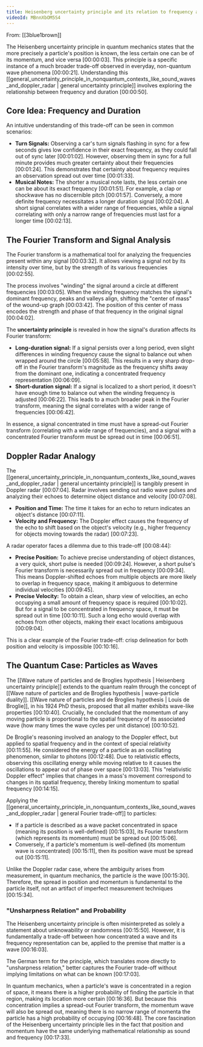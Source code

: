 ```yaml
---
title: Heisenberg uncertainty principle and its relation to frequency and duration
videoId: MBnnXbOM5S4
---
```


From: [[3blue1brown]] <br/> 

The Heisenberg uncertainty principle in quantum mechanics states that the more precisely a particle's position is known, the less certain one can be of its momentum, and vice versa <a class="yt-timestamp" data-t="00:00:03">[00:00:03]</a>. This principle is a specific instance of a much broader trade-off observed in everyday, non-quantum wave phenomena <a class="yt-timestamp" data-t="00:00:21">[00:00:21]</a>. Understanding this [[general_uncertainty_principle_in_nonquantum_contexts_like_sound_waves_and_doppler_radar | general uncertainty principle]] involves exploring the relationship between frequency and duration <a class="yt-timestamp" data-t="00:00:50">[00:00:50]</a>.

## Core Idea: Frequency and Duration

An intuitive understanding of this trade-off can be seen in common scenarios:
*   **Turn Signals:** Observing a car's turn signals flashing in sync for a few seconds gives low confidence in their exact frequency, as they could fall out of sync later <a class="yt-timestamp" data-t="00:01:02">[00:01:02]</a>. However, observing them in sync for a full minute provides much greater certainty about their frequencies <a class="yt-timestamp" data-t="00:01:24">[00:01:24]</a>. This demonstrates that certainty about frequency requires an observation spread out over time <a class="yt-timestamp" data-t="00:01:33">[00:01:33]</a>.
*   **Musical Notes:** The shorter a musical note lasts, the less certain one can be about its exact frequency <a class="yt-timestamp" data-t="00:01:51">[00:01:51]</a>. For example, a clap or shockwave has no discernible pitch <a class="yt-timestamp" data-t="00:01:57">[00:01:57]</a>. Conversely, a more definite frequency necessitates a longer duration signal <a class="yt-timestamp" data-t="00:02:04">[00:02:04]</a>. A short signal correlates with a wider range of frequencies, while a signal correlating with only a narrow range of frequencies must last for a longer time <a class="yt-timestamp" data-t="00:02:13">[00:02:13]</a>.

## The Fourier Transform and Signal Analysis

The Fourier transform is a mathematical tool for analyzing the frequencies present within any signal <a class="yt-timestamp" data-t="00:03:32">[00:03:32]</a>. It allows viewing a signal not by its intensity over time, but by the strength of its various frequencies <a class="yt-timestamp" data-t="00:02:55">[00:02:55]</a>.

The process involves "winding" the signal around a circle at different frequencies <a class="yt-timestamp" data-t="00:03:05">[00:03:05]</a>. When the winding frequency matches the signal's dominant frequency, peaks and valleys align, shifting the "center of mass" of the wound-up graph <a class="yt-timestamp" data-t="00:03:42">[00:03:42]</a>. The position of this center of mass encodes the strength and phase of that frequency in the original signal <a class="yt-timestamp" data-t="00:04:02">[00:04:02]</a>.

The **uncertainty principle** is revealed in how the signal's duration affects its Fourier transform:
*   **Long-duration signal:** If a signal persists over a long period, even slight differences in winding frequency cause the signal to balance out when wrapped around the circle <a class="yt-timestamp" data-t="00:05:58">[00:05:58]</a>. This results in a very sharp drop-off in the Fourier transform's magnitude as the frequency shifts away from the dominant one, indicating a concentrated frequency representation <a class="yt-timestamp" data-t="00:06:09">[00:06:09]</a>.
*   **Short-duration signal:** If a signal is localized to a short period, it doesn't have enough time to balance out when the winding frequency is adjusted <a class="yt-timestamp" data-t="00:06:22">[00:06:22]</a>. This leads to a much broader peak in the Fourier transform, meaning the signal correlates with a wider range of frequencies <a class="yt-timestamp" data-t="00:06:42">[00:06:42]</a>.

In essence, a signal concentrated in time must have a spread-out Fourier transform (correlating with a wide range of frequencies), and a signal with a concentrated Fourier transform must be spread out in time <a class="yt-timestamp" data-t="00:06:51">[00:06:51]</a>.

## Doppler Radar Analogy

The [[general_uncertainty_principle_in_nonquantum_contexts_like_sound_waves_and_doppler_radar | general uncertainty principle]] is tangibly present in Doppler radar <a class="yt-timestamp" data-t="00:07:04">[00:07:04]</a>. Radar involves sending out radio wave pulses and analyzing their echoes to determine object distance and velocity <a class="yt-timestamp" data-t="00:07:08">[00:07:08]</a>.
*   **Position and Time:** The time it takes for an echo to return indicates an object's distance <a class="yt-timestamp" data-t="00:07:11">[00:07:11]</a>.
*   **Velocity and Frequency:** The Doppler effect causes the frequency of the echo to shift based on the object's velocity (e.g., higher frequency for objects moving towards the radar) <a class="yt-timestamp" data-t="00:07:23">[00:07:23]</a>.

A radar operator faces a dilemma due to this trade-off <a class="yt-timestamp" data-t="00:08:44">[00:08:44]</a>:
*   **Precise Position:** To achieve precise understanding of object distances, a very quick, short pulse is needed <a class="yt-timestamp" data-t="00:09:24">[00:09:24]</a>. However, a short pulse's Fourier transform is necessarily spread out in frequency <a class="yt-timestamp" data-t="00:09:34">[00:09:34]</a>. This means Doppler-shifted echoes from multiple objects are more likely to overlap in frequency space, making it ambiguous to determine individual velocities <a class="yt-timestamp" data-t="00:09:45">[00:09:45]</a>.
*   **Precise Velocity:** To obtain a clean, sharp view of velocities, an echo occupying a small amount of frequency space is required <a class="yt-timestamp" data-t="00:10:02">[00:10:02]</a>. But for a signal to be concentrated in frequency space, it must be spread out in time <a class="yt-timestamp" data-t="00:10:11">[00:10:11]</a>. Such a long echo would overlap with echoes from other objects, making their exact locations ambiguous <a class="yt-timestamp" data-t="00:09:04">[00:09:04]</a>.

This is a clear example of the Fourier trade-off: crisp delineation for both position and velocity is impossible <a class="yt-timestamp" data-t="00:10:16">[00:10:16]</a>.

## The Quantum Case: Particles as Waves

The [[Wave nature of particles and de Broglies hypothesis | Heisenberg uncertainty principle]] extends to the quantum realm through the concept of [[Wave nature of particles and de Broglies hypothesis | wave-particle duality]]. [[Wave nature of particles and de Broglies hypothesis | Louis de Broglie]], in his 1924 PhD thesis, proposed that all matter exhibits wave-like properties <a class="yt-timestamp" data-t="00:10:40">[00:10:40]</a>. Crucially, he concluded that the momentum of any moving particle is proportional to the spatial frequency of its associated wave (how many times the wave cycles per unit distance) <a class="yt-timestamp" data-t="00:10:52">[00:10:52]</a>.

De Broglie's reasoning involved an analogy to the Doppler effect, but applied to spatial frequency and in the context of special relativity <a class="yt-timestamp" data-t="00:11:55">[00:11:55]</a>. He considered the energy of a particle as an oscillating phenomenon, similar to photons <a class="yt-timestamp" data-t="00:12:48">[00:12:48]</a>. Due to relativistic effects, observing this oscillating energy while moving relative to it causes the oscillations to appear out of phase over space <a class="yt-timestamp" data-t="00:13:03">[00:13:03]</a>. This "relativistic Doppler effect" implies that changes in a mass's movement correspond to changes in its spatial frequency, thereby linking momentum to spatial frequency <a class="yt-timestamp" data-t="00:14:15">[00:14:15]</a>.

Applying the [[general_uncertainty_principle_in_nonquantum_contexts_like_sound_waves_and_doppler_radar | general Fourier trade-off]] to particles:
*   If a particle is described as a wave packet concentrated in space (meaning its position is well-defined) <a class="yt-timestamp" data-t="00:15:03">[00:15:03]</a>, its Fourier transform (which represents its momentum) must be spread out <a class="yt-timestamp" data-t="00:15:06">[00:15:06]</a>.
*   Conversely, if a particle's momentum is well-defined (its momentum wave is concentrated) <a class="yt-timestamp" data-t="00:15:11">[00:15:11]</a>, then its position wave must be spread out <a class="yt-timestamp" data-t="00:15:11">[00:15:11]</a>.

Unlike the Doppler radar case, where the ambiguity arises from measurement, in quantum mechanics, the particle *is* the wave <a class="yt-timestamp" data-t="00:15:30">[00:15:30]</a>. Therefore, the spread in position and momentum is fundamental to the particle itself, not an artifact of imperfect measurement techniques <a class="yt-timestamp" data-t="00:15:34">[00:15:34]</a>.

### "Unsharpness Relation" and Probability

The Heisenberg uncertainty principle is often misinterpreted as solely a statement about unknowability or randomness <a class="yt-timestamp" data-t="00:15:50">[00:15:50]</a>. However, it is fundamentally a trade-off between how concentrated a wave and its frequency representation can be, applied to the premise that matter is a wave <a class="yt-timestamp" data-t="00:16:03">[00:16:03]</a>.

The German term for the principle, which translates more directly to "unsharpness relation," better captures the Fourier trade-off without implying limitations on what can be known <a class="yt-timestamp" data-t="00:17:03">[00:17:03]</a>.

In quantum mechanics, when a particle's wave is concentrated in a region of space, it means there is a higher probability of finding the particle in that region, making its location more certain <a class="yt-timestamp" data-t="00:16:36">[00:16:36]</a>. But because this concentration implies a spread-out Fourier transform, the momentum wave will also be spread out, meaning there is no narrow range of momenta the particle has a high probability of occupying <a class="yt-timestamp" data-t="00:16:48">[00:16:48]</a>. The core fascination of the Heisenberg uncertainty principle lies in the fact that position and momentum have the same underlying mathematical relationship as sound and frequency <a class="yt-timestamp" data-t="00:17:33">[00:17:33]</a>.